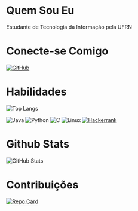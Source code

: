 # Quem Sou Eu

Estudante de Tecnologia da Informação pela UFRN



# Conecte-se Comigo

[![GitHub](https://img.shields.io/badge/GitHub-100000?style=for-the-badge&logo=github&logoColor=white)](https://github.com/rodrigofnobrega)

# Habilidades

![Top Langs](https://github-readme-stats-git-masterrstaa-rickstaa.vercel.app/api/top-langs/?username=rodrigofnobrega&layout=compact&theme=gruvbox)



![Java](https://img.shields.io/badge/java-%23ED8B00.svg?style=for-the-badge&logo=openjdk&logoColor=white)  ![Python](https://img.shields.io/badge/python-3670A0?style=for-the-badge&logo=python&logoColor=ffdd54)  ![C](https://img.shields.io/badge/C-00599C?style=for-the-badge&logo=c&logoColor=white)  ![Linux](https://img.shields.io/badge/Linux-000?style=for-the-badge&logo=linux&logoColor=FCC624)   [![Hackerrank](https://img.shields.io/badge/-Hackerrank-2EC866?style=for-the-badge&logo=HackerRank&logoColor=white)](https://hackerrank.com/profile/RodrigoFNobrega)

# Github Stats 

![GitHub Stats](https://github-readme-stats.vercel.app/api?username=rodrigofnobrega&theme=gruvbox&show_icons=true)

# Contribuições

[![Repo Card](https://github-readme-stats.vercel.app/api/pin/?username=rodrigofnobrega&repo=dio-lab-open-source&theme=gruvbox&show_icons=true)](https://github.com/rodrigofnobrega/dio-lab-open-source)  